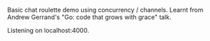 Basic chat roulette demo using concurrency / channels.
Learnt from Andrew Gerrand's "Go: code that grows with grace" talk.

Listening on localhost:4000.
